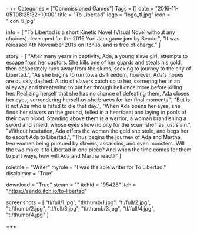 +++
Categories = ["Commissioned Games"]
Tags = []
date = "2016-11-05T08:25:32+10:00"
title = "To Libertad"
logo = "logo_tl.jpg"
icon = "icon_tl.jpg"

info = [
	"To Libertad is a short Kinetic Novel (Visual Novel without any choices) developed for the 2016 Yuri Jam game jam by Sendo.",
	"It was released 4th November 2016 on Itch.io, and is free of charge."
]

story = [
	"After many years in captivity, Ada, a young slave girl, attempts to escape from her captors. She kills one of her guards and steals his gold, then desperately runs away from the slums, seeking to journey to the city of Libertad.",
	"As she begins to run towards freedom, however, Ada's hopes are quickly dashed. A trio of slavers catch up to her, cornering her in an alleyway and threatening to put her through hell once more before killing her. Realizing herself that she has no chance of defeating them, Ada closes her eyes, surrendering herself as she braces for her final moments.",
	"But is it not Ada who is fated to die that day.",
	"When Ada opens her eyes, she finds her slavers on the ground, felled in a heartbeat and laying in pools of their own blood. Standing above them is a warrior; a woman brandishing a sword and shield, whose eyes show no pity for the scum she has just slain.",
	"Without hesitation, Ada offers the woman the gold she stole, and begs her to escort Ada to Libertad.",
	"Thus begins the journey of Ada and Martha, two women being pursued by slavers, assassins, and even monsters. Will the two make it to Libertad in one piece? And when the time comes for them to part ways, how will Ada and Martha react?"
]

roletitle = "Writer"
myrole = "I was the sole writer for To Libertad."
disclaimer = "True"

download = "True"
steam = ""
itchid = "95428"
itch = "https://sendo.itch.io/to-libertad"

screenshots = [
	"tl/full/1.jpg", "tl/thumb/1.jpg",
	"tl/full/2.jpg", "tl/thumb/2.jpg",
	"tl/full/3.jpg", "tl/thumb/3.jpg",
	"tl/full/4.jpg", "tl/thumb/4.jpg"
]

+++